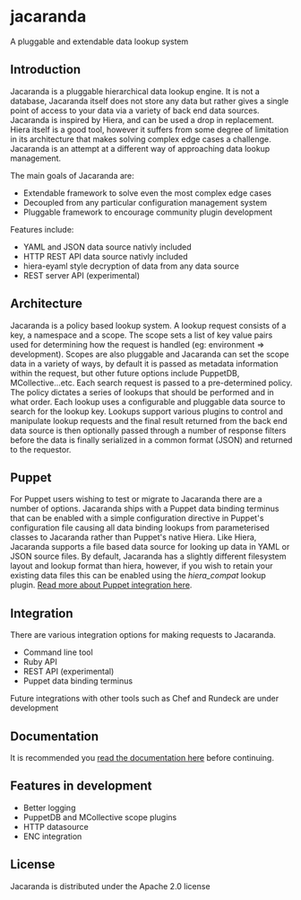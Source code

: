 jacaranda
=========

A pluggable and extendable data lookup system

## Introduction ##

Jacaranda is a pluggable hierarchical data lookup engine.  It is not a database, Jacaranda itself does not store any data but rather gives a single point of access to your data via a variety of back end data sources.   Jacaranda is inspired by Hiera, and can be used a drop in replacement. Hiera itself is a good tool, however it suffers from some degree of limitation in its architecture that makes solving complex edge cases a challenge. Jacaranda is an attempt at a different way of approaching data lookup management.

The main goals of Jacaranda are:

* Extendable framework to solve even the most complex edge cases
* Decoupled from any particular configuration management system
* Pluggable framework to encourage community plugin development

Features include:

* YAML and JSON data source nativly included
* HTTP REST API data source nativly included
* hiera-eyaml style decryption of data from any data source
* REST server API (experimental)


## Architecture ##

Jacaranda is a policy based lookup system.  A lookup request consists of a key, a namespace and a scope.  The scope sets a list of key value pairs used for determining how the request is handled (eg: environment => development).  Scopes are also pluggable and Jacaranda can set the scope data in a variety of ways, by default it is passed as metadata information within the request, but other future options include PuppetDB, MCollective...etc.  Each search request is passed to a pre-determined policy.  The policy dictates a series of lookups that should be performed and in what order.  Each lookup uses a configurable and pluggable data source to search for the lookup key.  Lookups support various plugins to control and manipulate lookup requests and the final result returned from the back end data source is then optionally passed through a number of response filters before the data is finally serialized in a common format (JSON) and returned to the requestor.

## Puppet ##

For Puppet users wishing to test or migrate to Jacaranda there are a number of options.  Jacaranda ships with a Puppet data binding terminus that can be enabled with a simple configuration directive in Puppet's configuration file causing all data binding lookups from parameterised classes to Jacaranda rather than Puppet's native Hiera.  Like Hiera, Jacaranda supports a file based data source for looking up data in YAML or JSON source files.  By default, Jacaranda has a slightly different filesystem layout and lookup format than hiera, however, if you wish to retain your existing data files this can be enabled using the _hiera_compat_ lookup plugin.  [Read more about Puppet integration here](./docs/puppet.md).

## Integration ##

There are various integration options for making requests to Jacaranda.

* Command line tool
* Ruby API
* REST API (experimental)
* Puppet data binding terminus

Future integrations with other tools such as Chef and Rundeck are under development

## Documentation ##

It is recommended you [read the documentation here](./docs/index.md) before continuing.

## Features in development ##
* Better logging
* PuppetDB and MCollective scope plugins
* HTTP datasource
* ENC integration

## License ##

Jacaranda is distributed under the Apache 2.0 license

